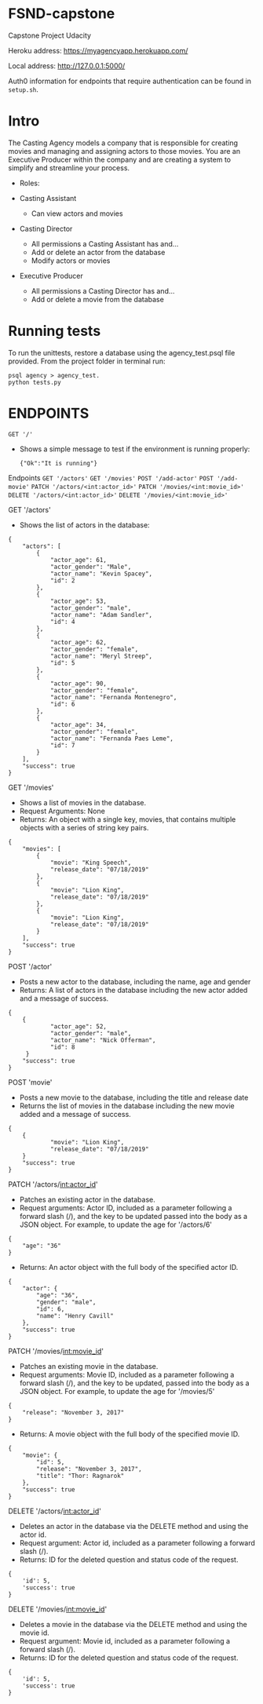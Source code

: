 # FSND-capstone
Capstone Project Udacity

Heroku address: https://myagencyapp.herokuapp.com/

Local address: http://127.0.0.1:5000/

Auth0 information for endpoints that require authentication can be found in `setup.sh`.

# Intro

The Casting Agency models a company that is responsible for creating movies and managing and assigning actors to those movies. You are an Executive Producer within the company and are creating a system to simplify and streamline your process.

- Roles:


- Casting Assistant

	- Can view actors and movies
- Casting Director

	- All permissions a Casting Assistant has and…
	- Add or delete an actor from the database
	- Modify actors or movies
- Executive Producer
	- All permissions a Casting Director has and…
	- Add or delete a movie from the database


# Running tests

To run the unittests, restore a database using the agency_test.psql file provided. From the project folder in terminal run:
```
psql agency > agency_test.
python tests.py
```

# ENDPOINTS
`GET '/'`

- Shows a simple message to test if the environment is running properly:
	
	
	```
	{"Ok":"It is running"}
	
	```
	
Endpoints
`GET '/actors'`
`GET '/movies'`
`POST '/add-actor'`
`POST '/add-movie'`
`PATCH '/actors/<int:actor_id>'`
`PATCH '/movies/<int:movie_id>'`
`DELETE '/actors/<int:actor_id>'`
`DELETE '/movies/<int:movie_id>'`

GET '/actors'
- Shows the list of actors in the database:
```
{
    "actors": [
        {
            "actor_age": 61,
            "actor_gender": "Male",
            "actor_name": "Kevin Spacey",
            "id": 2
        },
        {
            "actor_age": 53,
            "actor_gender": "male",
            "actor_name": "Adam Sandler",
            "id": 4
        },
        {
            "actor_age": 62,
            "actor_gender": "female",
            "actor_name": "Meryl Streep",
            "id": 5
        },
        {
            "actor_age": 90,
            "actor_gender": "female",
            "actor_name": "Fernanda Montenegro",
            "id": 6
        },
        {
            "actor_age": 34,
            "actor_gender": "female",
            "actor_name": "Fernanda Paes Leme",
            "id": 7
        }
    ],
    "success": true
}
```
GET '/movies'
- Shows a list of movies in the database.
- Request Arguments: None
- Returns: An object with a single key, movies, that contains multiple objects with a series of string key pairs.
```
{
    "movies": [
        {
            "movie": "King Speech",
            "release_date": "07/18/2019"
        },
        {
            "movie": "Lion King",
            "release_date": "07/18/2019"
        },
        {
            "movie": "Lion King",
            "release_date": "07/18/2019"
        }
    ],
    "success": true
}
```
POST '/actor'
- Posts a new actor to the database, including the name, age and gender
- Returns: A list of actors in the database including the new actor added and a message of success.

```
{
    {
            "actor_age": 52,
            "actor_gender": "male",
            "actor_name": "Nick Offerman",
            "id": 8
     }
    "success": true
}
```
POST 'movie'
- Posts a new movie to the database, including the title and release date
- Returns the list of movies in the database including the new movie added and a message of success.

```
{
    {
            "movie": "Lion King",
            "release_date": "07/18/2019"
    }
    "success": true
}
```
PATCH '/actors/<int:actor_id>'
- Patches an existing actor in the database.
- Request arguments: Actor ID, included as a parameter following a forward slash (/), and the key to be updated passed into the body as a JSON object. For example, to update the age for '/actors/6'
```
{
	"age": "36"
}
```
- Returns: An actor object with the full body of the specified actor ID.
```
{
    "actor": {
        "age": "36",
        "gender": "male",
        "id": 6,
        "name": "Henry Cavill"
    },
    "success": true
}
```
PATCH '/movies/<int:movie_id>'
- Patches an existing movie in the database.
- Request arguments: Movie ID, included as a parameter following a forward slash (/), and the key to be updated, passed into the body as a JSON object. For example, to update the age for '/movies/5'
```
{
	"release": "November 3, 2017"
}
```
- Returns: A movie object with the full body of the specified movie ID.
```
{
    "movie": {
        "id": 5,
        "release": "November 3, 2017",
        "title": "Thor: Ragnarok"
    },
    "success": true
}
```
DELETE '/actors/<int:actor_id>'
- Deletes an actor in the database via the DELETE method and using the actor id.
- Request argument: Actor id, included as a parameter following a forward slash (/).
- Returns: ID for the deleted question and status code of the request.
```
{
	'id': 5,
	'success': true
}
```
DELETE '/movies/<int:movie_id>'
- Deletes a movie in the database via the DELETE method and using the movie id.
- Request argument: Movie id, included as a parameter following a forward slash (/).
- Returns: ID for the deleted question and status code of the request.
```
{
	'id': 5,
	'success': true
}
```
